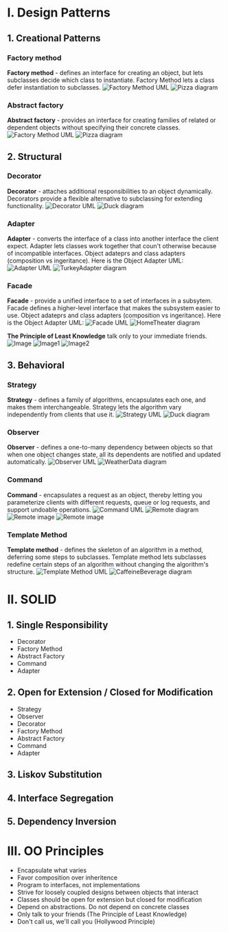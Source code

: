 # I. Design Patterns
## 1. Creational Patterns
### Factory method
**Factory method** - defines an interface for creating an object, but lets subclasses decide which class to instantiate. Factory Method lets a class defer instantiation to subclasses.
![Factory Method UML](./CSharp/Creational/FactoryMethod/UML.png)
![Pizza diagram](./CSharp/Creational/FactoryMethod/diagram.png)

### Abstract factory
**Abstract factory** - provides an interface for creating families of related or dependent objects without specifying their concrete classes.
![Factory Method UML](./CSharp/Creational/AbstractFactory/UML.png)
![Pizza diagram](./CSharp/Creational/AbstractFactory/diagram.png)

## 2. Structural
### Decorator
**Decorator** - attaches additional responsibilities to an object dynamically. Decorators provide a flexible alternative to subclassing for extending functionality.
![Decorator UML](./CSharp/Structural/Decorator/UML.png)
![Duck diagram](./CSharp/Structural/Decorator/diagram.png)

### Adapter
**Adapter** - converts the interface of a class into another interface the client expect. Adapter lets classes work together that coun't otherwise because of incompatible interfaces.
Object adateprs and class adapters (composition vs ingeritance). Here is the Object Adapter UML:
![Adapter UML](./CSharp/Structural/Adapter/UML.png)
![TurkeyAdapter diagram](./CSharp/Structural/Adapter/diagram.png)

### Facade
**Facade** - provide a unified interface to a set of interfaces in a subsytem. Facade defines a higher-level interface that makes the subsystem easier to use.
Object adateprs and class adapters (composition vs ingeritance). Here is the Object Adapter UML:
![Facade UML](./CSharp/Structural/Facade/UML.png)
![HomeTheater diagram](./CSharp/Structural/Facade/diagram.png)

**The Principle of Least Knowledge** talk only to your immediate friends.
![Image](./CSharp/Structural/Facade/image.png)
![Image1](./CSharp/Structural/Facade/image1.png)
![Image2](./CSharp/Structural/Facade/image2.png)

## 3. Behavioral
### Strategy
**Strategy** - defines a family of algorithms, encapsulates each one, and makes them interchangeable. Strategy lets the algorithm vary independently from clients that use it.
![Strategy UML](./CSharp/Behavioral/Strategy/UML.png)
![Duck diagram](./CSharp/Behavioral/Strategy/diagram.png)

### Observer
**Observer** - defines a one-to-many dependency between objects so that when one object changes state, all its dependents are notified and updated automatically.
![Observer UML](./CSharp/Behavioral/Observer/UML2.png)
![WeatherData diagram](./CSharp/Behavioral/Observer/diagram.png)

### Command
**Command** - encapsulates a request as an object, thereby letting you parameterize clients with different requests, queue or log requests, and support undoable operations.
![Command UML](./CSharp/Behavioral/Command/UML.png)
![Remote diagram](./CSharp/Behavioral/Command/diagram.png)
![Remote image](./CSharp/Behavioral/Command/image1.png)
![Remote image](./CSharp/Behavioral/Command/image2.png)

### Template Method
**Template method** - defines the skeleton of an algorithm in a method, deferring some steps to subclasses. Template method lets subclasses redefine certain steps of an algorithm without changing the algorithm's structure.
![Template Method UML](./CSharp/Behavioral/TemplateMethod/UML.png)
![CaffeineBeverage diagram](./CSharp/Behavioral/TemplateMethod/diagram.png)

# II. SOLID
 ## 1. Single Responsibility
 - Decorator
 - Factory Method
 - Abstract Factory
 - Command
 - Adapter
 ## 2. Open for Extension / Closed for Modification
 - Strategy
 - Observer
 - Decorator
 - Factory Method
 - Abstract Factory
 - Command
 - Adapter
 ## 3. Liskov Substitution
 ## 4. Interface Segregation
 ## 5. Dependency Inversion

# III. OO Principles
- Encapsulate what varies
- Favor composition over inheritence
- Program to interfaces, not implementations
- Strive for loosely coupled designs between objects that interact
- Classes should be open for extension but closed for modification
- Depend on abstractions. Do not depend on concrete classes
- Only talk to your friends (The Principle of Least Knowledge)
- Don't call us, we'll call you (Hollywood Principle)